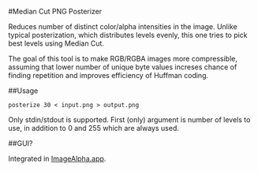 #Median Cut PNG Posterizer

Reduces number of distinct color/alpha intensities in the image. Unlike typical posterization, which distributes levels evenly, this one tries to pick best levels using Median Cut.

The goal of this tool is to make RGB/RGBA images more compressible, assuming that lower number of unique byte values increses chance of finding repetition and improves efficiency of Huffman coding.

##Usage

    posterize 30 < input.png > output.png

Only stdin/stdout is supported. First (only) argument is number of levels to use, in addition to 0 and 255 which are always used.

##GUI?

Integrated in [ImageAlpha.app](http://pngmini.com).